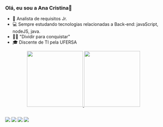 ### Olá, eu sou a Ana Cristina👋

- 🔭 Analista de requisitos Jr.
- 💻 Sempre estudando tecnologias relacionadas a Back-end: javaScript, nodeJS, java.
- 👩‍💻 "Dividir para conquistar"
- 🎓 Discente de TI pela UFERSA

<div align="center">
  <a href="https://github.com/Cristina-sil">
  <img height="180em" src="https://github-readme-stats.vercel.app/api?username=Cristina-sil&show_icons=true&theme=dracula&include_all_commits=true&count_private=true"/>
  <img height="180em" src="https://github-readme-stats.vercel.app/api/top-langs/?username=Cristina-sil&layout=compact&langs_count=7&theme=dracula"/>
</div>
  
   ##

<div> 
  <a href="https://www.instagram.com/cristina_carvalho7/" target="_blank"><img src="https://img.shields.io/badge/-Instagram-%23E4405F?style=for-the-badge&logo=instagram&logoColor=white" target="_blank"></a>
 <a href="783106818699165696" target="_blank"><img src="https://img.shields.io/badge/Discord-7289DA?style=for-the-badge&logo=discord&logoColor=white" target="_blank"></a> 
  <a href = "mailto:ana.silva54276@alunos.ufersa.edu.br"><img src="https://img.shields.io/badge/-Gmail-%23333?style=for-the-badge&logo=gmail&logoColor=white" target="_blank"></a>
  <a href="https://www.linkedin.com/in/ana-cristina-10056b1b4/" target="_blank"><img src="https://img.shields.io/badge/-LinkedIn-%230077B5?style=for-the-badge&logo=linkedin&logoColor=white" target="_blank"></a> 

 
</div>


